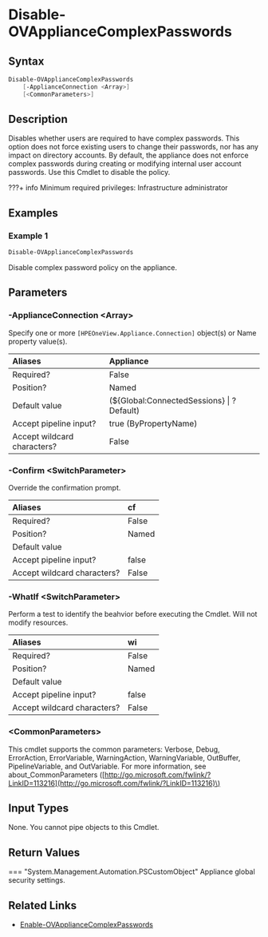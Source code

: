 ﻿---
description: Disable appliance complex password policy.
---

# Disable-OVApplianceComplexPasswords

## Syntax

```powershell
Disable-OVApplianceComplexPasswords
    [-ApplianceConnection <Array>]
    [<CommonParameters>]
```

## Description

Disables whether users are required to have complex passwords.  This option does not force existing users to change their passwords, nor has any impact on directory accounts.  By default, the appliance does not enforce complex passwords during creating or modifying internal user account passwords.  Use this Cmdlet to disable the policy.

???+ info
    Minimum required privileges: Infrastructure administrator

## Examples

###  Example 1 

```powershell
Disable-OVApplianceComplexPasswords
```

Disable complex password policy on the appliance.

## Parameters

### -ApplianceConnection &lt;Array&gt;

Specify one or more `[HPEOneView.Appliance.Connection]` object(s) or Name property value(s).

| Aliases | Appliance |
| :--- | :--- |
| Required? | False |
| Position? | Named |
| Default value | (${Global:ConnectedSessions} &vert; ? Default) |
| Accept pipeline input? | true (ByPropertyName) |
| Accept wildcard characters? | False |

### -Confirm &lt;SwitchParameter&gt;

Override the confirmation prompt.

| Aliases | cf |
| :--- | :--- |
| Required? | False |
| Position? | Named |
| Default value |  |
| Accept pipeline input? | false |
| Accept wildcard characters? | False |

### -WhatIf &lt;SwitchParameter&gt;

Perform a test to identify the beahvior before executing the Cmdlet.  Will not modify resources.

| Aliases | wi |
| :--- | :--- |
| Required? | False |
| Position? | Named |
| Default value |  |
| Accept pipeline input? | false |
| Accept wildcard characters? | False |

### &lt;CommonParameters&gt;

This cmdlet supports the common parameters: Verbose, Debug, ErrorAction, ErrorVariable, WarningAction, WarningVariable, OutBuffer, PipelineVariable, and OutVariable. For more information, see about\_CommonParameters \([http://go.microsoft.com/fwlink/?LinkID=113216](http://go.microsoft.com/fwlink/?LinkID=113216)\)

## Input Types

None.  You cannot pipe objects to this Cmdlet.


## Return Values

=== "System.Management.Automation.PSCustomObject"
    Appliance global security settings.
    

## Related Links

* [Enable-OVApplianceComplexPasswords](enable-ovappliancecomplexpasswords.md)
